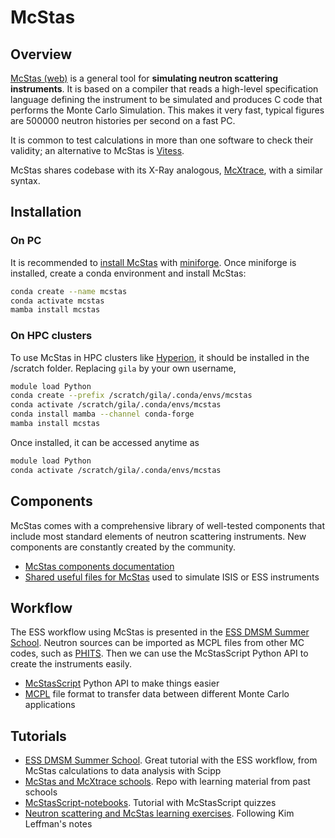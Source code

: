 # McStas

## Overview

[McStas (web)](https://www.mcstas.org/) is a general tool for **simulating neutron scattering instruments**. It is based on a compiler that reads a high-level specification language defining the instrument to be simulated and produces C code that performs the Monte Carlo Simulation. This makes it very fast, typical figures are 500000 neutron histories per second on a fast PC.

It is common to test calculations in more than one software to check their validity; an alternative to McStas is [Vitess](https://vitess.fz-juelich.de/).

McStas shares codebase with its X-Ray analogous, [McXtrace](https://www.mcxtrace.org/), with a similar syntax.

## Installation

### On PC

It is recommended to [install McStas](https://github.com/mccode-dev/McCode/blob/main/INSTALL-McStas/conda/README.md#if-you-dont-have-a-conda-already) with [miniforge](https://conda-forge.org/download/).
Once miniforge is installed, create a conda environment and install McStas:
```bash
conda create --name mcstas
conda activate mcstas
mamba install mcstas
```

### On HPC clusters

To use McStas in HPC clusters like [Hyperion](https://scc.dipc.org/docs/), it should be installed in the /scratch folder.
Replacing `gila` by your own username,
```bash
module load Python
conda create --prefix /scratch/gila/.conda/envs/mcstas
conda activate /scratch/gila/.conda/envs/mcstas
conda install mamba --channel conda-forge
mamba install mcstas
```

Once installed, it can be accessed anytime as
```bash
module load Python
conda activate /scratch/gila/.conda/envs/mcstas
```

## Components

McStas comes with a comprehensive library of well-tested components that include most standard elements of neutron scattering instruments. New components are constantly created by the community.
- [McStas components documentation](https://www2.mcstas.org/download/components/)
- [Shared useful files for McStas](https://www.mcstas.org/download/share/) used to simulate ISIS or ESS instruments

## Workflow

The ESS workflow using McStas is presented in the [ESS DMSM Summer School](https://ess-dmsc-dram.github.io/dmsc-school/intro.html).
Neutron sources can be imported as MCPL files from other MC codes, such as [PHITS](https://phits.jaea.go.jp/).
Then we can use the McStasScript Python API to create the instruments easily.
- [McStasScript](https://mads-bertelsen.github.io/) Python API to make things easier
- [MCPL](https://mctools.github.io/mcpl/) file format to transfer data between different Monte Carlo applications

## Tutorials
- [ESS DMSM Summer School](https://ess-dmsc-dram.github.io/dmsc-school/intro.html). Great tutorial with the ESS workflow, from McStas calculations to data analysis with Scipp
- [McStas and McXtrace schools](https://github.com/McStasMcXtrace/Schools). Repo with learning material from past schools
- [McStasScript-notebooks](https://github.com/PaNOSC-ViNYL/McStasScript-notebooks). Tutorial with McStasScript quizzes
- [Neutron scattering and McStas learning exercises](https://e-learning.pan-training.eu/wiki/Main_Page). Following Kim Leffman's notes


